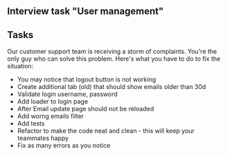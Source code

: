 ## Interview task "User management"

## Tasks

Our customer support team is receiving a storm of complaints. You're the only guy who can solve this problem. Here's what you have to do to fix the situation:

* You may notice that logout button is not working
* Create additional tab (old) that should show emails older than 30d
* Validate login username, password
* Add loader to login page
* After Email update page should not be reloaded
* Add worng emails filter
* Add tests
* Refactor to make the code neat and clean - this will keep your teammates happy
* Fix as many errors as you notice